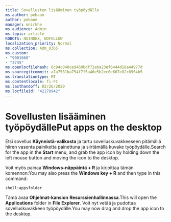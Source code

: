 ```yaml
---
title: Sovellusten lisääminen työpöydälle
ms.author: pebaum
author: pebaum
manager: mnirkhe
ms.audience: Admin
ms.topic: article
ROBOTS: NOINDEX, NOFOLLOW
localization_priority: Normal
ms.collection: Adm_O365
ms.custom:
- "9001668"
- "3735"
ms.openlocfilehash: 6c94c840ce9460bdf72aba23ef6444d18a44977d
ms.sourcegitcommit: a7a7581ba754f7f5a46e5b2ec0e667e82c8964b5
ms.translationtype: MT
ms.contentlocale: fi-FI
ms.lasthandoff: 02/26/2020
ms.locfileid: "42278942"
---
```

# <a name="put-apps-on-the-desktop"></a><span data-ttu-id="ec463-102">Sovellusten lisääminen työpöydälle</span><span class="sxs-lookup"><span data-stu-id="ec463-102">Put apps on the desktop</span></span>

<span data-ttu-id="ec463-103">Etsi sovellus **Käynnistä-valikosta** ja tartu sovelluskuvakkeeseen pitämällä hiiren vasenta painiketta painettuna ja siirtämällä kuvake työpöydälle.</span><span class="sxs-lookup"><span data-stu-id="ec463-103">Search for the app in the **Start** menu, and grab the app icon by holding down the left mouse button and moving the icon to the desktop.</span></span>

<span data-ttu-id="ec463-104">Voit myös painaa **Windows-näppäintä + R** ja kirjoittaa tämän komennon:</span><span class="sxs-lookup"><span data-stu-id="ec463-104">You may also press the **Windows key + R** and then type in this command:</span></span>

`shell:appsfolder`

<span data-ttu-id="ec463-105">Tämä avaa **Ohjelmat-kansion** **Resurssienhallinnassa**.</span><span class="sxs-lookup"><span data-stu-id="ec463-105">This will open the **Applications** folder in **File Explorer**.</span></span> <span data-ttu-id="ec463-106">Voit nyt vetää ja pudottaa sovelluskuvakkeen työpöydälle.</span><span class="sxs-lookup"><span data-stu-id="ec463-106">You may now drag and drop the app icon to the desktop.</span></span>
